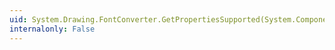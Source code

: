 ```yaml
---
uid: System.Drawing.FontConverter.GetPropertiesSupported(System.ComponentModel.ITypeDescriptorContext)
internalonly: False
---
```

